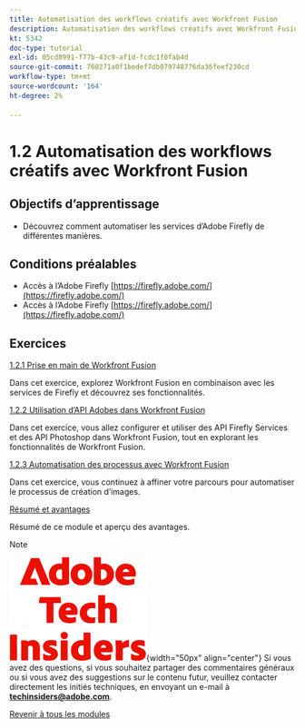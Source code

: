 ```yaml
---
title: Automatisation des workflows créatifs avec Workfront Fusion
description: Automatisation des workflows créatifs avec Workfront Fusion
kt: 5342
doc-type: tutorial
exl-id: 05cd8991-f77b-43c9-af1d-fcdc1f0fab4d
source-git-commit: 760271a0f1bedef7db079748776da36feef230cd
workflow-type: tm+mt
source-wordcount: '164'
ht-degree: 2%

---
```


# 1.2 Automatisation des workflows créatifs avec Workfront Fusion

## Objectifs d’apprentissage

- Découvrez comment automatiser les services d’Adobe Firefly de différentes manières.

## Conditions préalables

- Accès à l’Adobe Firefly [https://firefly.adobe.com/](https://firefly.adobe.com/)
- Accès à l’Adobe Firefly [https://firefly.adobe.com/](https://firefly.adobe.com/)

## Exercices

[1.2.1 Prise en main de Workfront Fusion](./ex1.md)

Dans cet exercice, explorez Workfront Fusion en combinaison avec les services de Firefly et découvrez ses fonctionnalités.

[1.2.2 Utilisation d’API Adobes dans Workfront Fusion](./ex2.md)

Dans cet exercice, vous allez configurer et utiliser des API Firefly Services et des API Photoshop dans Workfront Fusion, tout en explorant les fonctionnalités de Workfront Fusion.

[1.2.3 Automatisation des processus avec Workfront Fusion](./ex3.md)

Dans cet exercice, vous continuez à affiner votre parcours pour automatiser le processus de création d’images.

[Résumé et avantages](./summary.md)

Résumé de ce module et aperçu des avantages.

>[!NOTE]
>
>![Insiders de la technologie ](./../../../assets/images/techinsiders.png){width="50px" align="center"}
>Si vous avez des questions, si vous souhaitez partager des commentaires généraux ou si vous avez des suggestions sur le contenu futur, veuillez contacter directement les initiés techniques, en envoyant un e-mail à **techinsiders@adobe.com**.

[Revenir à tous les modules](../../../overview.md)
